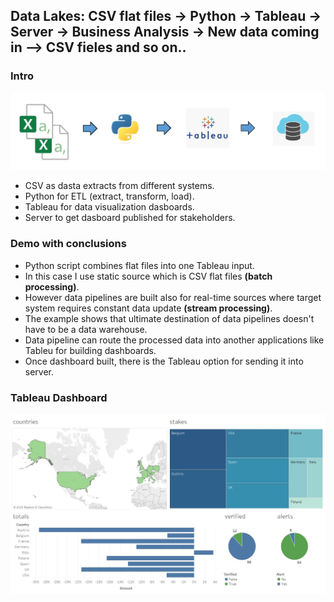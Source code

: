 <h2>Data Lakes: CSV flat files -> Python -> Tableau -> Server -> Business Analysis -> New data coming in --> CSV fieles and so on..</h2>
<h3>Intro</h3>
<img src="images/datapipeline.jpg">
<ul>
  <li>CSV as dasta extracts from different systems.</li>
  <li>Python for ETL (extract, transform, load).</li>
  <li>Tableau for data visualization dasboards.</li>
  <li>Server to get dasboard published for stakeholders.</li>
</ul>
<h3>Demo with conclusions</h3>
<ul>
  <li>Python script combines flat files into one Tableau input.</li>
  <li>In this case I use static source  which is CSV flat files <b>(batch processing)</b>.</li>
  <li>However data pipelines are built also for real-time sources where target system requires constant data update <b>(stream processing)</b>.</li>
  <li>The example shows that ultimate destination of data pipelines doesn't have to be a data warehouse.</li>
  <li>Data pipeline can route the processed data into another applications like Tableu for building dashboards.</li>
  <li>Once dashboard built, there is the Tableau option for sending it into server.</li>
</ul>

<h3>Tableau Dashboard</h3>
<img src="images/dashboard.JPG">
